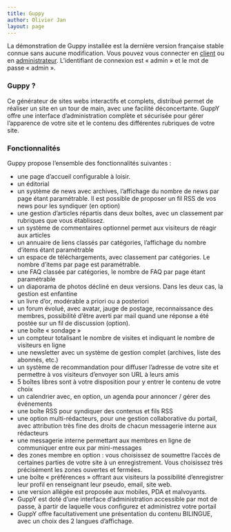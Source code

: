 ```yaml
---
title: Guppy
author: Olivier Jan
layout: page
--- 
```


La démonstration de Guppy installée est la dernière version française stable connue sans aucune modification. Vous pouvez vous connecter en [client][1] ou en [administrateur][2]. L’identifiant de connexion est « admin » et le mot de passe « admin ».

### Guppy ?

 [1]: http://demo.cms-fr.net/guppy
 [2]: http://demo.cms-fr.net/guppy/admin/admin.php?lng=fr

Ce générateur de sites webs interactifs et complets, distribué permet de réaliser un site en un tour de main, avec une facilité déconcertante. GuppY offre une interface d’administration complète et sécurisée pour gérer l’apparence de votre site et le contenu des différentes rubriques de votre site.

### Fonctionnalités

Guppy propose l’ensemble des fonctionnalités suivantes :

*   une page d’accueil configurable à loisir. 
*   un éditorial 
*   un système de news avec archives, l’affichage du nombre de news par page étant paramétrable. Il est possible de proposer un fil RSS de vos news pour les syndiquer (en option) 
*   une gestion d’articles répartis dans deux boîtes, avec un classement par rubriques que vous établissez. 
*   un système de commentaires optionnel permet aux visiteurs de réagir aux articles 
*   un annuaire de liens classés par catégories, l’affichage du nombre d’items étant paramétrable 
*   un espace de téléchargements, avec classement par catégories. Le nombre d’items par page est paramétrable. 
*   une FAQ classée par catégories, le nombre de FAQ par page étant paramétrable 
*   un diaporama de photos décliné en deux versions. Dans les deux cas, la gestion est enfantine 
*   un livre d’or, modérable a priori ou a posteriori 
*   un forum évolué, avec avatar, jauge de postage, reconnaissance des membres, possibilité d’être averti par mail quand une réponse a été postée sur un fil de discussion (option). 
*   une boîte « sondage » 
*   un compteur totalisant le nombre de visites et indiquant le nombre de visiteurs en ligne 
*   une newsletter avec un système de gestion complet (archives, liste des abonnés, etc.) 
*   un système de recommandation pour diffuser l’adresse de votre site et permettre à vos visiteurs d’envoyer son URL à leurs amis 
*   5 boîtes libres sont à votre disposition pour y entrer le contenu de votre choix 
*   un calendrier avec, en option, un agenda pour annoncer / gérer des événements 
*   une boîte RSS pour syndiquer des contenus et fils RSS 
*   une option multi-rédacteurs, pour une gestion collaborative du portail, avec attribution très fine des droits de chacun messagerie interne aux rédacteurs 
*   une messagerie interne permettant aux membres en ligne de communiquer entre eux par mini-messages 
*   des zones membre en option : vous choisissez de soumettre l’accès de certaines parties de votre site à un enregistrement. Vous choisissez très précisément les zones ouvertes et fermées. 
*   une boîte « préférences » offrant aux visiteurs la possibilité d’enregistrer leur profil en renseignant leur pseudo, email, site web. 
*   une version allégée est proposée aux mobiles, PDA et malvoyants. 
*   GuppY est doté d’une interface d’administration accessible par mot de passe, à partir de laquelle vous configurez et administrez votre portail 
*   GuppY offre facultativement une présentation du contenu BILINGUE, avec un choix des 2 langues d’affichage.